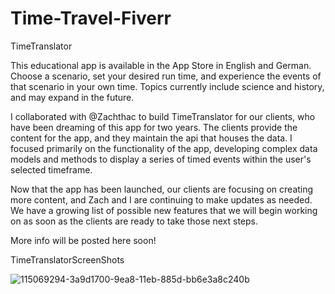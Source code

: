 # Time-Travel-Fiverr

TimeTranslator

This educational app is available in the App Store in English and German. Choose a scenario, set your desired run time, and experience the events of that scenario in your own time. Topics currently include science and history, and may expand in the future.

I collaborated with @Zachthac to build TimeTranslator for our clients, who have been dreaming of this app for two years. The clients provide the content for the app, and they maintain the api that houses the data. I focused primarily on the functionality of the app, developing complex data models and methods to display a series of timed events within the user's selected timeframe.

Now that the app has been launched, our clients are focusing on creating more content, and Zach and I are continuing to make updates as needed. We have a growing list of possible new features that we will begin working on as soon as the clients are ready to take those next steps.

More info will be posted here soon!

TimeTranslatorScreenShots

![115069294-3a9d1700-9ea8-11eb-885d-bb6e3a8c240b](https://user-images.githubusercontent.com/62119758/236074563-dbc19923-4f44-41a5-a1f8-32e552034a57.png)
